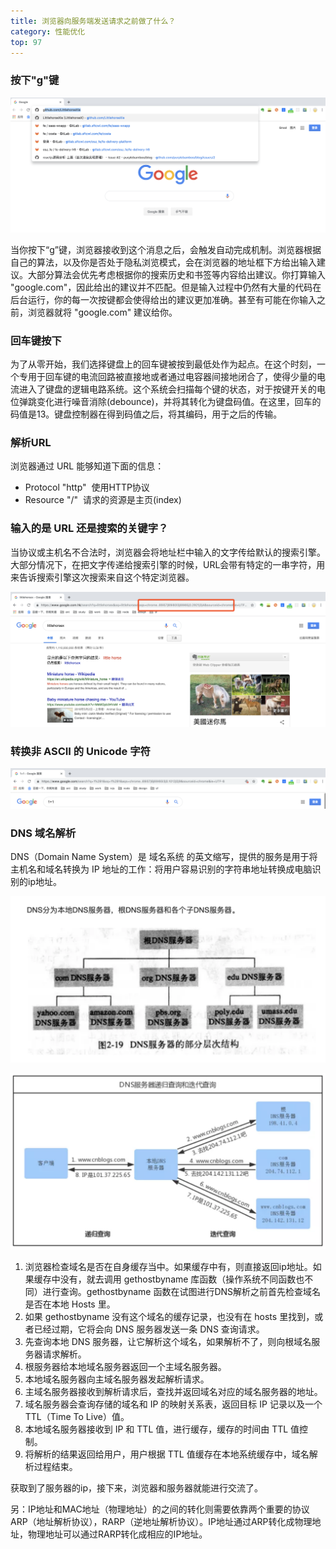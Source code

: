 ```yaml
---
title: 浏览器向服务端发送请求之前做了什么？
category: 性能优化
top: 97
---
```


### 按下"g"键

![&#x6309;&#x4E0B;&#x201C;g&#x201D;&#x4E4B;&#x540E;&#x6D4F;&#x89C8;&#x5668;&#x4F1A;&#x7ED9;&#x51FA;&#x5EFA;&#x8BAE;](../../assets/54797556-a09a1e80-4c8f-11e9-87ad-5e4314e2fe10.png)

当你按下“g”键，浏览器接收到这个消息之后，会触发自动完成机制。浏览器根据自己的算法，以及你是否处于隐私浏览模式，会在浏览器的地址框下方给出输入建议。大部分算法会优先考虑根据你的搜索历史和书签等内容给出建议。你打算输入 "google.com"，因此给出的建议并不匹配。但是输入过程中仍然有大量的代码在后台运行，你的每一次按键都会使得给出的建议更加准确。甚至有可能在你输入之前，浏览器就将 "google.com" 建议给你。

### 回车键按下

为了从零开始，我们选择键盘上的回车键被按到最低处作为起点。在这个时刻，一个专用于回车键的电流回路被直接地或者通过电容器间接地闭合了，使得少量的电流进入了键盘的逻辑电路系统。这个系统会扫描每个键的状态，对于按键开关的电位弹跳变化进行噪音消除\(debounce\)，并将其转化为键盘码值。在这里，回车的码值是13。键盘控制器在得到码值之后，将其编码，用于之后的传输。

### 解析URL

浏览器通过 URL 能够知道下面的信息：

* Protocol "http"   使用HTTP协议 
* Resource "/"   请求的资源是主页\(index\) 

### 输入的是 URL 还是搜索的关键字？

当协议或主机名不合法时，浏览器会将地址栏中输入的文字传给默认的搜索引擎。大部分情况下，在把文字传递给搜索引擎的时候，URL会带有特定的一串字符，用来告诉搜索引擎这次搜索来自这个特定浏览器。

![](../../assets/54797561-a5f76900-4c8f-11e9-8148-159ecb0ef763.png)

### 转换非 ASCII 的 Unicode 字符

![+ &#x53F7;&#x88AB;&#x8F6C;&#x6362;&#x6210;&#x4E86; %2B](../../assets/54797567-a98af000-4c8f-11e9-81e7-660149bd438d.png)

### DNS 域名解析

DNS（Domain Name System）是 域名系统 的英文缩写，提供的服务是用于将主机名和域名转换为 IP 地址的工作：将用户容易识别的字符串地址转换成电脑识别的ip地址。

![](../../assets/54797569-ac85e080-4c8f-11e9-97c2-f7a5168c6df7.png)

![](../../assets/54797576-b0196780-4c8f-11e9-8b8e-df059bb65e7c.png)

1. 浏览器检查域名是否在自身缓存当中。如果缓存中有，则直接返回ip地址。如果缓存中没有，就去调用 gethostbyname 库函数（操作系统不同函数也不同）进行查询。gethostbyname 函数在试图进行DNS解析之前首先检查域名是否在本地 Hosts 里。
2. 如果 gethostbyname 没有这个域名的缓存记录，也没有在 hosts 里找到，或者已经过期，它将会向 DNS 服务器发送一条 DNS 查询请求。
3. 先查询本地 DNS 服务器，让它解析这个域名，如果解析不了，则向根域名服务器请求解析。
4. 根服务器给本地域名服务器返回一个主域名服务器。
5. 本地域名服务器向主域名服务器发起解析请求。
6. 主域名服务器接收到解析请求后，查找并返回域名对应的域名服务器的地址。
7. 域名服务器会查询存储的域名和 IP 的映射关系表，返回目标 IP 记录以及一个 TTL（Time To Live）值。
8. 本地域名服务器接收到 IP 和 TTL 值，进行缓存，缓存的时间由 TTL 值控制。
9. 将解析的结果返回给用户，用户根据 TTL 值缓存在本地系统缓存中，域名解析过程结束。

获取到了服务器的ip，接下来，浏览器和服务器就能进行交流了。

另：IP地址和MAC地址（物理地址）的之间的转化则需要依靠两个重要的协议ARP（地址解析协议），RARP（逆地址解析协议）。IP地址通过ARP转化成物理地址，物理地址可以通过RARP转化成相应的IP地址。

